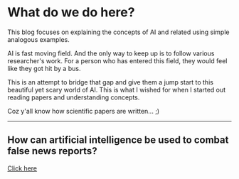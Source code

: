 # What do we do here?
This blog focuses on explaining the concepts of AI and related using simple analogous examples. 

AI is fast moving field. And the only way to keep up is to follow various researcher's work. For a person who has entered this field, they would feel like they got hit by a bus. 

This is an attempt to bridge that gap and give them a jump start to this beautiful yet scary world of AI. This is what I wished for when I started out reading papers and understanding concepts. 

Coz y'all know how scientific papers are written... ;)

---

## How can artificial intelligence be used to combat false news reports? 
<a href="https://aifornoobs.github.io/general/combat_false_news" target="_blank">Click here</a>
